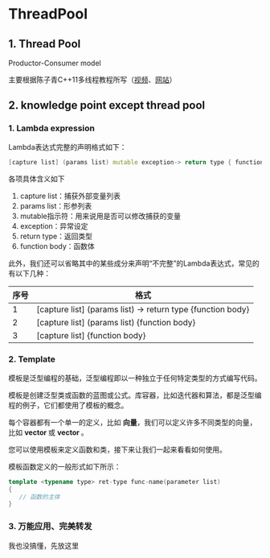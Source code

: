 # ThreadPool

## 1. Thread Pool

Productor-Consumer model

主要根据陈子青C++11多线程教程所写（[视频](https://www.bilibili.com/video/BV1d841117SH/?p=9&spm_id_from=pageDriver&vd_source=570ff1a15052703f27eac470febed0f9)、[网站](http://www.seestudy.cn/)）

## 2. knowledge point except thread pool

### 1. Lambda expression

Lambda表达式完整的声明格式如下：

```C++
[capture list] (params list) mutable exception-> return type { function body }
```

各项具体含义如下

1. capture list：捕获外部变量列表
2. params list：形参列表
3. mutable指示符：用来说用是否可以修改捕获的变量
4. exception：异常设定
5. return type：返回类型
6. function body：函数体

此外，我们还可以省略其中的某些成分来声明“不完整”的Lambda表达式，常见的有以下几种：

| 序号 | 格式                                                        |
| ---- | ----------------------------------------------------------- |
| 1    | [capture list] (params list) -> return type {function body} |
| 2    | [capture list] (params list) {function body}                |
| 3    | [capture list] {function body}                              |

### 2. Template

模板是泛型编程的基础，泛型编程即以一种独立于任何特定类型的方式编写代码。

模板是创建泛型类或函数的蓝图或公式。库容器，比如迭代器和算法，都是泛型编程的例子，它们都使用了模板的概念。

每个容器都有一个单一的定义，比如 **向量**，我们可以定义许多不同类型的向量，比如 **vector <int>** 或 **vector <string>**。

您可以使用模板来定义函数和类，接下来让我们一起来看看如何使用。

模板函数定义的一般形式如下所示：

```C++
template <typename type> ret-type func-name(parameter list)
{
   // 函数的主体
}
```

### 3. 万能应用、完美转发

我也没搞懂，先放这里
